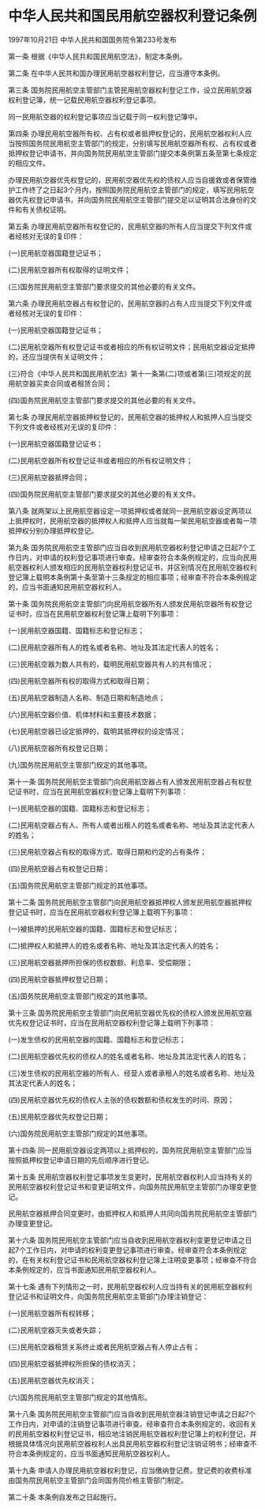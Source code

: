 # 中华人民共和国民用航空器权利登记条例

1997年10月21日 中华人民共和国国务院令第233号发布　

第一条 根据《中华人民共和国民用航空法》，制定本条例。

第二条 在中华人民共和国办理民用航空器权利登记，应当遵守本条例。

第三条 国务院民用航空主管部门主管民用航空器权利登记工作，设立民用航空器权利登记簿，统一记载民用航空器权利登记事项。

同一民用航空器的权利登记事项应当记载于同一权利登记簿中。

第四条 办理民用航空器所有权、占有权或者抵押权登记的，民用航空器权利人应当按照国务院民用航空主管部门的规定，分别填写民用航空器所有权、占有权或者抵押权登记申请书，并向国务院民用航空主管部门提交本条例第五条至第七条规定的相应文件。

办理民用航空器优先权登记的，民用航空器优先权的债权人应当自援救或者保管维护工作终了之日起3个月内，按照国务院民用航空主管部门的规定，填写民用航空器优先权登记申请书，并向国务院民用航空主管部门提交足以证明其合法身份的文件和有关债权证明。

第五条 办理民用航空器所有权登记的，民用航空器的所有人应当提交下列文件或者经核对无误的复印件：

(一)民用航空器国籍登记证书；

(二)民用航空器所有权取得的证明文件；

(三)国务院民用航空主管部门要求提交的其他必要的有关文件。

第六条 办理民用航空器占有权登记的，民用航空器的占有人应当提交下列文件或者经核对无误的复印件：

(一)民用航空器国籍登记证书；

(二)民用航空器所有权登记证书或者相应的所有权证明文件；民用航空器设定抵押的，还应当提供有关证明文件；

(三)符合《中华人民共和国民用航空法》第十一条第(二)项或者第(三)项规定的民用航空器买卖合同或者租赁合同；

(四)国务院民用航空主管部门要求提交的其他必要的有关文件。

第七条 办理民用航空器抵押权登记的，民用航空器的抵押权人和抵押人应当提交下列文件或者经核对无误的复印件：

(一)民用航空器国籍登记证书；

(二)民用航空器所有权登记证书或者相应的所有权证明文件；

(三)民用航空器抵押合同；

(四)国务院民用航空主管部门要求提交的其他必要的有关文件。

第八条 就两架以上民用航空器设定一项抵押权或者就同一民用航空器设定两项以上抵押权时，民用航空器的抵押权人和抵押人应当就每一架民用航空器或者每一项抵押权分别办理抵押权登记。

第九条 国务院民用航空主管部门应当自收到民用航空器权利登记申请之日起7个工作日内，对申请的权利登记事项进行审查。经审查符合本条例规定的，应当向民用航空器权利人颁发相应的民用航空器权利登记证书，并区别情况在民用航空器权利登记簿上载明本条例第十条至第十三条规定的相应事项；经审查不符合本条例规定的，应当书面通知民用航空器权利人。

第十条 国务院民用航空主管部门向民用航空器所有人颁发民用航空器所有权登记证书时，应当在民用航空器权利登记簿上载明下列事项：

(一)民用航空器国籍、国籍标志和登记标志；

(二)民用航空器所有人的姓名或者名称、地址及其法定代表人的姓名；

(三)民用航空器为数人共有的，载明民用航空器共有人的共有情况；

(四)民用航空器所有权的取得方式和取得日期；

(五)民用航空器制造人名称、制造日期和制造地点；

(六)民用航空器价值、机体材料和主要技术数据；

(七)民用航空器已设定抵押的，载明其抵押权的设定情况；

(八)民用航空器所有权登记日期；

(九)国务院民用航空主管部门规定的其他事项。

第十一条 国务院民用航空主管部门向民用航空器占有人颁发民用航空器占有权登记证书时，应当在民用航空器权利登记簿上载明下列事项：

(一)民用航空器的国籍、国籍标志和登记标志；

(二)民用航空器占有人、所有人或者出租人的姓名或者名称、地址及其法定代表人的姓名；

(三)民用航空器占有权的取得方式、取得日期和约定的占有条件；

(四)民用航空器占有权登记日期；

(五)国务院民用航空主管部门规定的其他事项。

第十二条 国务院民用航空主管部门向民用航空器抵押权人颁发民用航空器抵押权登记证书时，应当在民用航空器权利登记簿上载明下列事项：

(一)被抵押的民用航空器的国籍、国籍标志和登记标志；

(二)抵押权人和抵押人的姓名或者名称、地址及其法定代表人的姓名；

(三)民用航空器抵押所担保的债权数额、利息率、受偿期限；

(四)民用航空器抵押权登记日期；

(五)国务院民用航空主管部门规定的其他事项。

第十三条 国务院民用航空主管部门向民用航空器优先权的债权人颁发民用航空器优先权登记证书时，应当在民用航空器权利登记簿上载明下列事项：

(一)发生债权的民用航空器的国籍、国籍标志和登记标志；

(二)民用航空器优先权的债权人的姓名或者名称、地址及其法定代表人的姓名；

(三)发生债权的民用航空器的所有人、经营人或者承租人的姓名或者名称、地址及其法定代表人的姓名；

(四)民用航空器优先权的债权人主张的债权数额和债权发生的时间、原因；

(五)民用航空器优先权登记日期；

(六)国务院民用航空主管部门规定的其他事项。

第十四条 同一民用航空器设定两项以上抵押权的，国务院民用航空主管部门应当按照抵押权登记申请日期的先后顺序进行登记。

第十五条 民用航空器权利登记事项发生变更时，民用航空器权利人应当持有关的民用航空器权利登记证书和变更证明文件，向国务院民用航空主管部门办理变更登记。

民用航空器抵押合同变更时，由抵押权人和抵押人共同向国务院民用航空主管部门办理变更登记。

第十六条 国务院民用航空主管部门应当自收到民用航空器权利变更登记申请之日起7个工作日内，对申请的权利变更登记事项进行审查。经审查符合本条例规定的，在有关权利登记证书和民用航空器权利登记簿上注明变更事项；经审查不符合本条例规定的，应当书面通知民用航空器权利人。

第十七条 遇有下列情形之一时，民用航空器权利人应当持有关的民用航空器权利登记证书和证明文件，向国务院民用航空主管部门办理注销登记：

(一)民用航空器所有权转移；

(二)民用航空器灭失或者失踪；

(三)民用航空器租赁关系终止或者民用航空器占有人停止占有；

(四)民用航空器抵押权所担保的债权消灭；

(五)民用航空器优先权消灭；

(六)国务院民用航空主管部门规定的其他情形。

第十八条 国务院民用航空主管部门应当自收到民用航空器注销登记申请之日起7个工作日内，对申请的注销登记事项进行审查。经审查符合本条例规定的，收回有关的民用航空器权利登记证书，相应地注销民用航空器权利登记簿上的权利登记，并根据具体情况向民用航空器权利人出具民用航空器权利登记注销证明书；经审查不符合本条例规定的，应当书面通知民用航空器权利人。

第十九条 申请人办理民用航空器权利登记，应当缴纳登记费。登记费的收费标准由国务院民用航空主管部门会同国务院价格主管部门制定。

第二十条 本条例自发布之日起施行。
